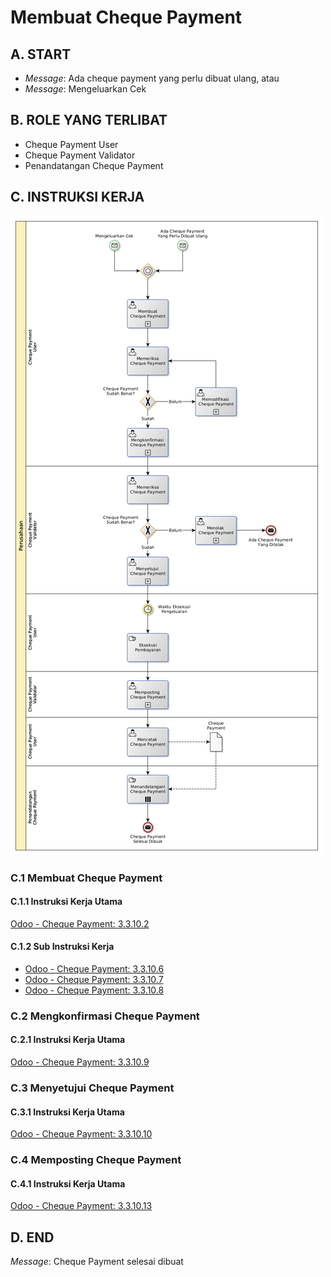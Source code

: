 # Membuat Cheque Payment

## <a name="input">A. START</a>

* *Message*: Ada cheque payment yang perlu dibuat ulang, atau
* *Message*: Mengeluarkan Cek

## <a name="role">B. ROLE YANG TERLIBAT</a>

* Cheque Payment User
* Cheque Payment Validator
* Penandatangan Cheque Payment

## <a name="instruksi">C. INSTRUKSI KERJA</a>

![](../img/prosedur-kerja/memproses-cheque-payment.png)

### C.1 Membuat Cheque Payment

#### C.1.1 Instruksi Kerja Utama

[Odoo - Cheque Payment: 3.3.10.2](../transaksi/cheque-payment/membuat.md)

#### C.1.2 Sub Instruksi Kerja

* [Odoo - Cheque Payment: 3.3.10.6](../transaksi/cheque-payment/membuat-detail-manual.md)
* [Odoo - Cheque Payment: 3.3.10.7](../transaksi/cheque-payment/line-modifikasi.md)
* [Odoo - Cheque Payment: 3.3.10.8](../transaksi/cheque-payment/line-hapus.md)

### C.2 Mengkonfirmasi Cheque Payment

#### C.2.1 Instruksi Kerja Utama

[Odoo - Cheque Payment: 3.3.10.9](../transaksi/cheque-payment/konfirmasi.md)

### C.3 Menyetujui Cheque Payment

#### C.3.1 Instruksi Kerja Utama

[Odoo - Cheque Payment: 3.3.10.10](../transaksi/cheque-payment/approve.md)

### C.4 Memposting Cheque Payment

#### C.4.1 Instruksi Kerja Utama

[Odoo - Cheque Payment: 3.3.10.13](../transaksi/cheque-payment/post.md)

## <a name="input">D. END</a>

*Message*: Cheque Payment selesai dibuat
